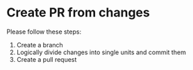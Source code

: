 # Create PR from changes

Please follow these steps:

1. Create a branch
2. Logically divide changes into single units and commit them
3. Create a pull request

